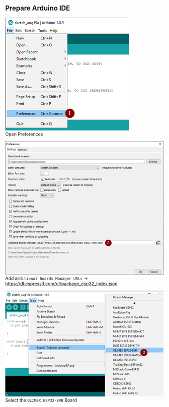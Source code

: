 ## Prepare Arduino IDE

![Prepare Arduino IDE Step 1](/doc/PrepareArduinoIdeStep1.png)<br>
Open Preferences

![Prepare Arduino IDE Step 2](/doc/PrepareArduinoIdeStep2.png)<br>
Add `Additional Boards Manager URLs` -> https://dl.espressif.com/dl/package_esp32_index.json

![Prepare Arduino IDE Step 3](/doc/PrepareArduinoIdeStep3.png)<br>
Select the `OLIMEX ESP32-EVB` Board
